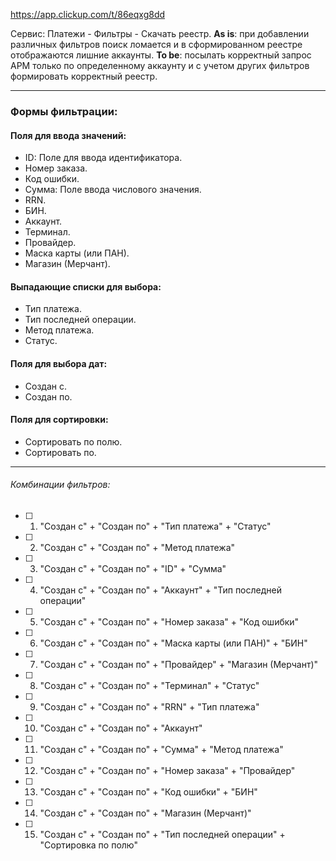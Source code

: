 https://app.clickup.com/t/86eqxg8dd

Сервис: Платежи - Фильтры - Скачать реестр.
**As is**: при добавлении различных фильтров поиск ломается и в сформированном реестре отображаются лишние аккаунты.
**To be**: посылать корректный запрос АРМ только по определенному аккаунту и с учетом других фильтров формировать корректный реестр.

---
### Формы фильтрации:
#### Поля для ввода значений:
  - ID: Поле для ввода идентификатора.
  - Номер заказа.
  - Код ошибки.
  - Сумма: Поле ввода числового значения.
  - RRN.
  - БИН.
  - Аккаунт.
  - Терминал.
  - Провайдер.
  - Маска карты (или ПАН).
  - Магазин (Мерчант).
#### Выпадающие списки для выбора:
  - Тип платежа.
  - Тип последней операции.
  - Метод платежа.
  - Статус.
#### Поля для выбора дат:
  - Создан с.
  - Создан по.
#### Поля для сортировки:
  - Сортировать по полю.
  - Сортировать по.

---
###### Комбинации фильтров:
- [ ] 1. "Создан с" + "Создан по" + "Тип платежа" + "Статус"
- [ ] 2. "Создан с" + "Создан по" + "Метод платежа" 
- [ ] 3. "Создан с" + "Создан по" + "ID" + "Сумма" 
- [ ] 4. "Создан с" + "Создан по" + "Аккаунт" + "Тип последней операции" 
- [ ] 5. "Создан с" + "Создан по" + "Номер заказа" + "Код ошибки" 
- [ ] 6. "Создан с" + "Создан по" + "Маска карты (или ПАН)" + "БИН" 
- [ ] 7. "Создан с" + "Создан по" + "Провайдер" + "Магазин (Мерчант)" 
- [ ] 8. "Создан с" + "Создан по" + "Терминал" + "Статус" 
- [ ] 9. "Создан с" + "Создан по" + "RRN" + "Тип платежа" 
- [ ] 10. "Создан с" + "Создан по" + "Аккаунт" 
- [ ] 11. "Создан с" + "Создан по" + "Сумма" + "Метод платежа" 
- [ ] 12. "Создан с" + "Создан по" + "Номер заказа" + "Провайдер" 
- [ ] 13. "Создан с" + "Создан по" + "Код ошибки" + "БИН" 
- [ ] 14. "Создан с" + "Создан по" + "Магазин (Мерчант)" 
- [ ] 15. "Создан с" + "Создан по" +  "Тип последней операции" + "Сортировка по полю" 


